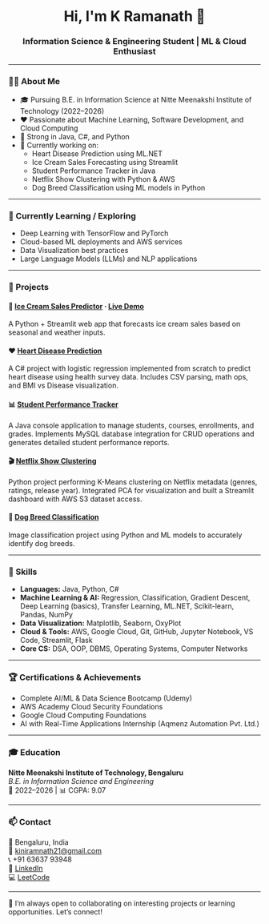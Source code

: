 <h1 align="center">Hi, I'm K Ramanath 👋</h1>
<h3 align="center">Information Science & Engineering Student | ML & Cloud Enthusiast</h3>

---

### 👨‍💻 About Me

- 🎓 Pursuing B.E. in Information Science at Nitte Meenakshi Institute of Technology (2022–2026)
- ❤️ Passionate about Machine Learning, Software Development, and Cloud Computing
- 🔧 Strong in Java, C#, and Python
- 📌 Currently working on:
  - Heart Disease Prediction using ML.NET
  - Ice Cream Sales Forecasting using Streamlit
  - Student Performance Tracker in Java
  - Netflix Show Clustering with Python & AWS
  - Dog Breed Classification using ML models in Python

---

### 🌱 Currently Learning / Exploring
- Deep Learning with TensorFlow and PyTorch
- Cloud-based ML deployments and AWS services
- Data Visualization best practices
- Large Language Models (LLMs) and NLP applications

---

### 🚀 Projects

#### 🧊 [Ice Cream Sales Predictor](https://github.com/kiniramnath21/ice-cream-sales-predictor) · [Live Demo](https://kiniramnath21-ice-cream-sales-predictor.streamlit.app/)  
A Python + Streamlit web app that forecasts ice cream sales based on seasonal and weather inputs.

#### ❤️ [Heart Disease Prediction](https://github.com/kiniramnath21/heart_disease_prediction)  
A C# project with logistic regression implemented from scratch to predict heart disease using health survey data. Includes CSV parsing, math ops, and BMI vs Disease visualization.

#### 📊 [Student Performance Tracker](https://github.com/kiniramnath21/Student-Performance-Tracker-Java)  
A Java console application to manage students, courses, enrollments, and grades. Implements MySQL database integration for CRUD operations and generates detailed student performance reports.

#### 🎬 [Netflix Show Clustering](https://github.com/kiniramnath21/Netflix_Show_Clustering)  
Python project performing K-Means clustering on Netflix metadata (genres, ratings, release year). Integrated PCA for visualization and built a Streamlit dashboard with AWS S3 dataset access.

#### 🐶 [Dog Breed Classification](https://github.com/kiniramnath21/Dog-Breed-Classification)  
Image classification project using Python and ML models to accurately identify dog breeds.

---

### 🧰 Skills

- **Languages:** Java, Python, C#  
- **Machine Learning & AI:** Regression, Classification, Gradient Descent, Deep Learning (basics), Transfer Learning, ML.NET, Scikit-learn, Pandas, NumPy  
- **Data Visualization:** Matplotlib, Seaborn, OxyPlot  
- **Cloud & Tools:** AWS, Google Cloud, Git, GitHub, Jupyter Notebook, VS Code, Streamlit, Flask  
- **Core CS:** DSA, OOP, DBMS, Operating Systems, Computer Networks  

---

### 🏆 Certifications & Achievements
- Complete AI/ML & Data Science Bootcamp (Udemy)
- AWS Academy Cloud Security Foundations
- Google Cloud Computing Foundations
- AI with Real-Time Applications Internship (Aqmenz Automation Pvt. Ltd.)

---

### 🎓 Education

**Nitte Meenakshi Institute of Technology, Bengaluru**  
*B.E. in Information Science and Engineering*  
📅 2022–2026 | 📊 CGPA: 9.07

---

### 📫 Contact

📍 Bengaluru, India  
📧 kiniramnath21@gmail.com  
📞 +91 63637 93948  
🔗 [LinkedIn](https://linkedin.com/in/k-ramanath)  
💻 [LeetCode](https://leetcode.com/u/kiniramnath21/)

---

💬 I’m always open to collaborating on interesting projects or learning opportunities. Let’s connect!
